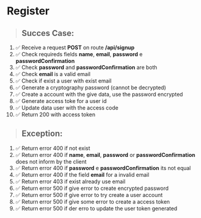 # Register

> ## Succes Case:
1. ✅ Receive a request **POST** on route **/api/signup**
1. ✅ Check requireds fields **name**, **email**, **password** e **passwordConfirmation**
1. ✅ Check **password** and **passwordConfirmation** are both
1. ✅ Check **email** is a valid email
1. ✅ Check if exist a user with exist email
1. ✅ Generate a cryptography password (cannot be decrypted)
1. ✅ Create a account with the give data, use the password encrypted
1. ✅ Generate access toke for a user id
1. ✅ Update data user with the access code
1. ✅ Return 200 with access token

> ## Exception:
1. ✅ Return error 400 if not exist
1. ✅ Return error 400 if **name**, **email**, **password** or **passwordConfirmation** does not inform by the client
1. ✅ Return error 400 if **password** e **passwordConfirmation** its not equal
1. ✅ Return error 400 if the field **email** for a invalid email
1. ✅ Return error 403 if exist already use email
1. ✅ Return error 500 if give error to create encrypted password
1. ✅ Return error 500 if give error to try create a user account
1. ✅ Return error 500 if give some error to create a access token
1. ✅ Return error 500 if der erro to update the user token generated